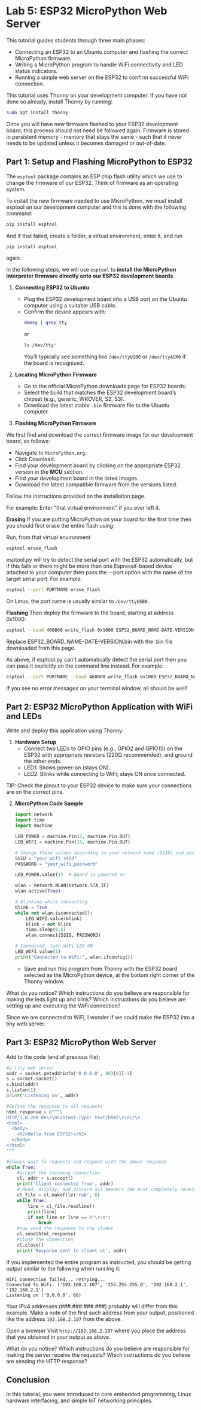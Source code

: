 # Lab 5: ESP32 MicroPython Web Server

This tutorial guides students through three main phases:
- Connecting an ESP32 to an Ubuntu computer and flashing the correct MicroPython firmware.
- Writing a MicroPython program to handle WiFi connectivity and LED status indicators.
- Running a simple web server on the ESP32 to confirm successful WiFi connection.

This tutorial uses Thonny on your development computer.
If you have not done so already, install Thonny by running:
```bash
sudo apt install thonny
```

Once you will have new firmware flashed to your ESP32 development board, this process should not need be followed again.
Firmware is stored in persistent memory - memory that stays the same - such that it never needs to be updated unless it becomes damaged or out-of-date.

## Part 1: Setup and Flashing MicroPython to ESP32

The `esptool` package contains an ESP chip flash utility which we use to change the firmware of our ESP32.
Think of firmware as an operating system.

To install the new firmware needed to use MicroPython, we must install esptool on our development computer and this is done with the following command:
```bash
pip install esptool
```
And if that failed, create a folder, a virtual environment, enter it, and run 
```bash
pip install esptool
```
again.

In the following steps, we will use `esptool` to **install the MicroPython interpreter firmware directly onto our ESP32 development boards**.

1. **Connecting ESP32 to Ubuntu**
   - Plug the ESP32 development board into a USB port on the Ubuntu computer using a suitable USB cable.
   - Confirm the device appears with:
     ```bash
     dmesg | grep tty
     ```
     or
     ```bash
     ls /dev/tty*
     ```
     You’ll typically see something like `/dev/ttyUSB0` or `/dev/ttyACM0` if the board is recognized.

2. **Locating MicroPython Firmware**
   - Go to the official MicroPython downloads page for ESP32 boards:
   - Select the build that matches the ESP32 development board’s chipset (e.g., generic, WROVER, S2, S3).
   - Download the latest stable `.bin` firmware file to the Ubuntu computer.

3. **Flashing MicroPython Firmware**

We first find and download the correct firmware image for our development board, as follows:

- Navigate to `MicroPython.org`.
- Click Download.
- Find your development board by clicking on the appropriate ESP32 version in the **MCU** section.
- Find your development board in the listed images.
- Download the latest compatible firmware from the versions listed.

Follow the instructions provided on the installation page.

For example:
Enter "that virtual environment" if you ever left it.

**Erasing**
If you are putting MicroPython on your board for the first time then you should first erase the entire flash using:

Run, from that virtual environment
```bash
esptool erase_flash
```
esptool.py will try to detect the serial port with the ESP32 automatically, but if this fails or there might be more than one Espressif-based device attached to your computer then pass the --port option with the name of the target serial port. For example:

```bash
esptool --port PORTNAME erase_flash
```

On Linux, the port name is usually similar to `/dev/ttyUSB0`.

**Flashing**
Then deploy the firmware to the board, starting at address 0x1000:

```bash
esptool --baud 460800 write_flash 0x1000 ESP32_BOARD_NAME-DATE-VERSION.bin
```
Replace ESP32_BOARD_NAME-DATE-VERSION.bin with the .bin file downloaded from this page.

As above, if esptool.py can't automatically detect the serial port then you can pass it explicitly on the command line instead. For example:

```bash
esptool --port PORTNAME --baud 460800 write_flash 0x1000 ESP32_BOARD_NAME-DATE-VERSION.bin
```

If you see no error messages on your terminal window, all should be well!

## Part 2: ESP32 MicroPython Application with WiFi and LEDs

Write and deploy this application using Thonny:

1. **Hardware Setup**
   - Connect two LEDs to GPIO pins (e.g., GPIO2 and GPIO15) on the ESP32 with appropriate resistors (220Ω recommended), and ground the other ends.
   - LED1: Shows power-on (stays ON).
   - LED2: Blinks while connecting to WiFi; stays ON once connected.

TIP: Check the pinout to your ESP32 device to make sure your connections are on the correct pins.

2. **MicroPython Code Sample**

   ```python
   import network
   import time
   import machine

   LED_POWER = machine.Pin(2, machine.Pin.OUT)
   LED_WIFI = machine.Pin(15, machine.Pin.OUT)

   # Change these values according to your network name (SSID) and password
   SSID = "your_wifi_ssid"
   PASSWORD = "your_wifi_password"

   LED_POWER.value(1)  # Board is powered on

   wlan = network.WLAN(network.STA_IF)
   wlan.active(True)

   # Blinking while connecting
   blink = True
   while not wlan.isconnected():
       LED_WIFI.value(blink)
       blink = not blink
       time.sleep(0.5)
       wlan.connect(SSID, PASSWORD)

   # Connected, turn WiFi LED ON
   LED_WIFI.value(1)
   print("Connected to WiFi:", wlan.ifconfig())
   ```

   - Save and run this program from Thonny with the ESP32 board selected as the MicroPython device, at the bottom right corner of the Thonny window.

What do you notice?
Which instructions do you believe are responsible for making the leds light up and blink?
Which instructions do you believe are setting up and executing the WiFi connection?

Since we are connected to WiFi, I wonder if we could make the ESP32 into a tiny web server.

## Part 3: ESP32 MicroPython Web Server

   Add to the code (end of previous file):

```python
#a tiny web server
addr = socket.getaddrinfo('0.0.0.0', 80)[0][-1]
s = socket.socket()
s.bind(addr)
s.listen(1)
print('Listening on', addr)

#define the response to all requests
html_response = b"""\
HTTP/1.0 200 OK\r\nContent-Type: text/html\r\n\r\n
<html>
  <body>
    <h2>Hello from ESP32!</h2>
  </body>
</html>
"""

#always wait fo requests and respond with the above response
while True:
    #accept the incoming connection
    cl, addr = s.accept()
    print('Client connected from', addr)
    # Read, display, and discard all headers (We must completely receive the request to ensure consistent behaviour)
    cl_file = cl.makefile('rwb', 0)
    while True:
        line = cl_file.readline()
        print(line)
        if not line or line == b"\r\n":
            break
    #now send the response to the client
    cl.send(html_response)
    #close the connection
    cl.close()
    print('Response sent to client at', addr)
   ```

If you implemented the entire program as instructed, you should be getting output similar to the following when running it:

```
WiFi connection failed... retrying...
Connected to WiFi: ('192.168.2.107', '255.255.255.0', '192.168.2.1', '192.168.2.1')
Listening on ('0.0.0.0', 80)
```

Your IPv4 addresses (###.###.###.###) probably will differ from this example.
Make a note of the first such address from your output, positioned like the address `192.168.2.107` from the above.

Open a browser Visit `http://192.168.2.107` where you place the address that you obtained in your output as above.

What do you notice?
Which instructions do you believe are responsible for making the server receive the requests?
Which instructions do you believe are sending the HTTP response?

## Conclusion

In this tutorial, you were introduced to core embedded programming, Linux hardware interfacing, and simple IoT networking principles.
